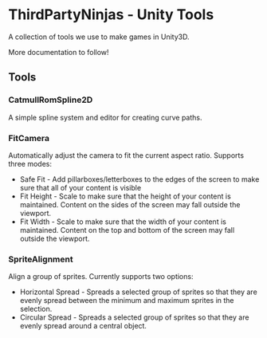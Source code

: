 # ThirdPartyNinjas - Unity Tools

A collection of tools we use to make games in Unity3D.

More documentation to follow!

## Tools

### CatmullRomSpline2D

A simple spline system and editor for creating curve paths.

### FitCamera

Automatically adjust the camera to fit the current aspect ratio. Supports three modes:
* Safe Fit - Add pillarboxes/letterboxes to the edges of the screen to make sure that all of your content is visible
* Fit Height - Scale to make sure that the height of your content is maintained. Content on the sides of the screen may fall outside the viewport.
* Fit Width - Scale to make sure that the width of your content is maintained. Content on the top and bottom of the screen may fall outside the viewport.

### SpriteAlignment
Align a group of sprites. Currently supports two options:
* Horizontal Spread - Spreads a selected group of sprites so that they are evenly spread between the minimum and maximum sprites in the selection.
* Circular Spread - Spreads a selected group of sprites so that they are evenly spread around a central object.